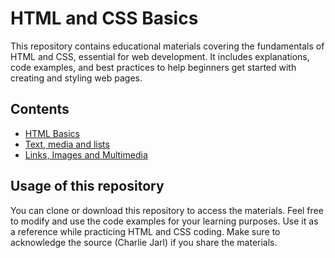 # HTML and CSS Basics
This repository contains educational materials covering the fundamentals of HTML and CSS, essential for web development. It includes explanations, code examples, and best practices to help beginners get started with creating and styling web pages.
## Contents
- [HTML Basics](HTML_basics.md)
- [Text, media and lists](Text_media_lists.md)
- [Links, Images and Multimedia](Links_images_multimedia.md)

## Usage of this repository
You can clone or download this repository to access the materials. Feel free to modify and use the code examples for your learning purposes.
Use it as a reference while practicing HTML and CSS coding.
Make sure to acknowledge the source (Charlie Jarl) if you share the materials.